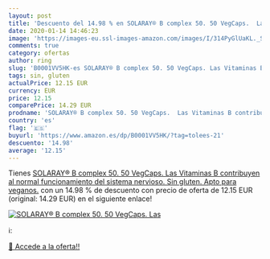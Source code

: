```yaml
---
layout: post
title: 'Descuento del 14.98 % en SOLARAY® B complex 50. 50 VegCaps.  Las '
date: 2020-01-14 14:46:23
image: 'https://images-eu.ssl-images-amazon.com/images/I/314PyGlUaKL._SL200_.jpg'
comments: true
category: ofertas
author: ring
slug: 'B0001VV5HK-es SOLARAY® B complex 50. 50 VegCaps. Las Vitaminas B...'
tags: sin, gluten
actualPrice: 12.15 EUR
currency: EUR
price: 12.15
comparePrice: 14.29 EUR
prodname: 'SOLARAY® B complex 50. 50 VegCaps.  Las Vitaminas B contribuyen al normal funcionamiento del sistema nervioso. Sin gluten. Apto para veganos.'
country: 'es'
flag: '🇪🇸'
buyurl: 'https://www.amazon.es/dp/B0001VV5HK/?tag=tolees-21'
descuento: '14.98'
average: '12.15'
---
```


Tienes [SOLARAY® B complex 50. 50 VegCaps.  Las Vitaminas B contribuyen al normal funcionamiento del sistema nervioso. Sin gluten. Apto para veganos.](https://www.amazon.es/dp/B0001VV5HK/?tag=tolees-21) con un 14.98 % de descuento con precio de oferta de 12.15 EUR (original: 14.29 EUR) en el siguiente enlace!

[![SOLARAY® B complex 50. 50 VegCaps.  Las ](https://images-eu.ssl-images-amazon.com/images/I/314PyGlUaKL._SL200_.jpg)](https://www.amazon.es/dp/B0001VV5HK/?tag=tolees-21)

ℹ️:


[🛒 Accede a la oferta!!](https://www.amazon.es/dp/B0001VV5HK/?tag=tolees-21)
